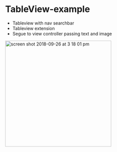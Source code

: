 # TableView-example
- Tableview with nav searchbar
- Tableview extension
- Segue to view controller passing text and image

<img width="339" alt="screen shot 2018-09-26 at 3 18 01 pm" src="https://user-images.githubusercontent.com/26833905/46055333-a65eed80-c19f-11e8-8c49-474918d3be7c.png">



